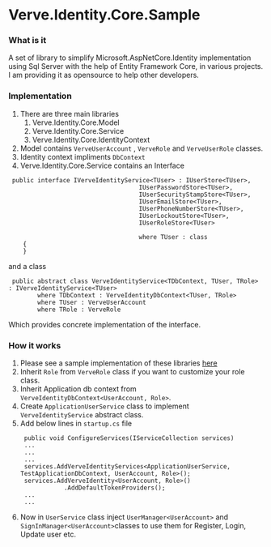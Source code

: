 # Verve.Identity.Core.Sample
###  What is it
 A set of library to simplify Microsoft.AspNetCore.Identity implementation using Sql Server with the help of Entity Framework Core, in various projects. I am providing it as opensource to help other developers. 
###  Implementation
1. There are three main libraries 
    1. Verve.Identity.Core.Model
    2. Verve.Identity.Core.Service
    3. Verve.Identity.Core.IdentityContext
2. Model contains  `VerveUserAccount` , `VerveRole` and `VerveUserRole` classes.
3. Identity context impliments `DbContext` 
4. Verve.Identity.Core.Service contains an Interface 
```
 public interface IVerveIdentityService<TUser> : IUserStore<TUser>,
                                    IUserPasswordStore<TUser>,
                                    IUserSecurityStampStore<TUser>,
                                    IUserEmailStore<TUser>,
                                    IUserPhoneNumberStore<TUser>,
                                    IUserLockoutStore<TUser>,
                                    IUserRoleStore<TUser>

                                    where TUser : class
    {
    }
```
and a class 
```
 public abstract class VerveIdentityService<TDbContext, TUser, TRole> : IVerveIdentityService<TUser>
        where TDbContext : VerveIdentityDbContext<TUser, TRole>
        where TUser : VerveUserAccount
        where TRole : VerveRole
```
Which provides concrete implementation of the interface. 
### How it works
1. Please see a sample implementation of these libraries [here](https://github.com/verveinfotech/Verve.Identity.Core.Sample)
2. Inherit `Role` from `VerveRole` class if you want to customize your role class.
3. Inherit Application db context from `VerveIdentityDbContext<UserAccount, Role>`. 		
4. Create `ApplicationUserService` class to implement `VerveIdentityService` abstract class.
5. Add below lines in `startup.cs` file
	```
	 public void ConfigureServices(IServiceCollection services)
	 ...
	 ...
	 ...
	 services.AddVerveIdentityServices<ApplicationUserService, TestApplicationDbContext, UserAccount, Role>();
	 services.AddVerveIdentity<UserAccount, Role>()
                .AddDefaultTokenProviders();
	 ...
	 ...        
	```
6. Now in `UserService` class inject `UserManager<UserAccount>` and `SignInManager<UserAccount>`classes to use them for Register, Login, Update user etc. 

